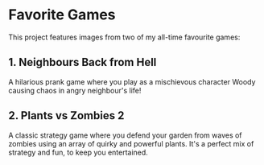 # Favorite Games

This project features images from two of my all-time favourite games:

## 1. **Neighbours Back from Hell**
A hilarious prank game where you play as a mischievous character Woody causing chaos in angry neighbour's life!

## 2. **Plants vs Zombies 2**
A classic strategy game where you defend your garden from waves of zombies using an array of quirky and powerful plants. It's a perfect mix of strategy and fun, to keep you entertained.